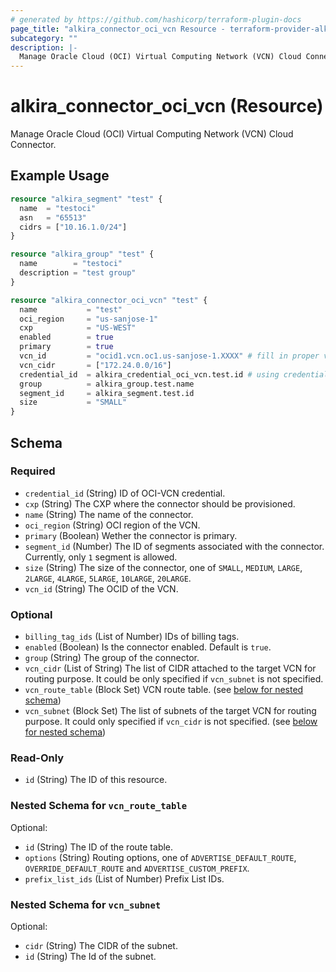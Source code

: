 ```yaml
---
# generated by https://github.com/hashicorp/terraform-plugin-docs
page_title: "alkira_connector_oci_vcn Resource - terraform-provider-alkira"
subcategory: ""
description: |-
  Manage Oracle Cloud (OCI) Virtual Computing Network (VCN) Cloud Connector.
---
```


# alkira_connector_oci_vcn (Resource)

Manage Oracle Cloud (OCI) Virtual Computing Network (VCN) Cloud Connector.

## Example Usage

```terraform
resource "alkira_segment" "test" {
  name  = "testoci"
  asn   = "65513"
  cidrs = ["10.16.1.0/24"]
}

resource "alkira_group" "test" {
  name        = "testoci"
  description = "test group"
}

resource "alkira_connector_oci_vcn" "test" {
  name           = "test"
  oci_region     = "us-sanjose-1"
  cxp            = "US-WEST"
  enabled        = true
  primary        = true
  vcn_id         = "ocid1.vcn.oc1.us-sanjose-1.XXXX" # fill in proper vcn_id
  vcn_cidr       = ["172.24.0.0/16"]
  credential_id  = alkira_credential_oci_vcn.test.id # using credential_oci_vcn
  group          = alkira_group.test.name
  segment_id     = alkira_segment.test.id
  size           = "SMALL"
}
```

<!-- schema generated by tfplugindocs -->
## Schema

### Required

- `credential_id` (String) ID of OCI-VCN credential.
- `cxp` (String) The CXP where the connector should be provisioned.
- `name` (String) The name of the connector.
- `oci_region` (String) OCI region of the VCN.
- `primary` (Boolean) Wether the connector is primary.
- `segment_id` (Number) The ID of segments associated with the connector. Currently, only `1` segment is allowed.
- `size` (String) The size of the connector, one of `SMALL`, `MEDIUM`, `LARGE`, `2LARGE`, `4LARGE`, `5LARGE`, `10LARGE`, `20LARGE`.
- `vcn_id` (String) The OCID of the VCN.

### Optional

- `billing_tag_ids` (List of Number) IDs of billing tags.
- `enabled` (Boolean) Is the connector enabled. Default is `true`.
- `group` (String) The group of the connector.
- `vcn_cidr` (List of String) The list of CIDR attached to the target VCN for routing purpose. It could be only specified if `vcn_subnet` is not specified.
- `vcn_route_table` (Block Set) VCN route table. (see [below for nested schema](#nestedblock--vcn_route_table))
- `vcn_subnet` (Block Set) The list of subnets of the target VCN for routing purpose. It could only specified if `vcn_cidr` is not specified. (see [below for nested schema](#nestedblock--vcn_subnet))

### Read-Only

- `id` (String) The ID of this resource.

<a id="nestedblock--vcn_route_table"></a>
### Nested Schema for `vcn_route_table`

Optional:

- `id` (String) The ID of the route table.
- `options` (String) Routing options, one of `ADVERTISE_DEFAULT_ROUTE`, `OVERRIDE_DEFAULT_ROUTE` and `ADVERTISE_CUSTOM_PREFIX`.
- `prefix_list_ids` (List of Number) Prefix List IDs.


<a id="nestedblock--vcn_subnet"></a>
### Nested Schema for `vcn_subnet`

Optional:

- `cidr` (String) The CIDR of the subnet.
- `id` (String) The Id of the subnet.



